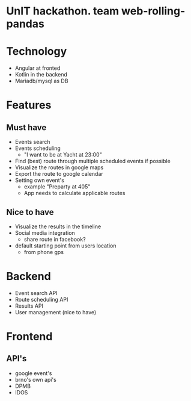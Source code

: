 # UnIT hackathon. team web-rolling-pandas

# Technology

 - Angular at fronted
 - Kotlin in the backend
 - Mariadb/mysql as DB

# Features

## Must have

 - Events search
 - Events scheduling
    - "I want to be at Yacht at 23:00"
- Find (best) route through multiple scheduled events if possible
- Visualize the routes in google maps
- Export the route to google calendar
- Setting own event's
    - example "Preparty at 405" 
    - App needs to calculate applicable routes


## Nice to have

- Visualize the results in the timeline
- Social media integration
    - share route in facebook?
- default starting point from users location
    - from phone gps


# Backend

 - Event search API
 - Route scheduling API
 - Results API
 - User management (nice to have)

# Frontend 

## API's 

 - google event's 
 - brno's own  api's
 - DPMB
 - IDOS
